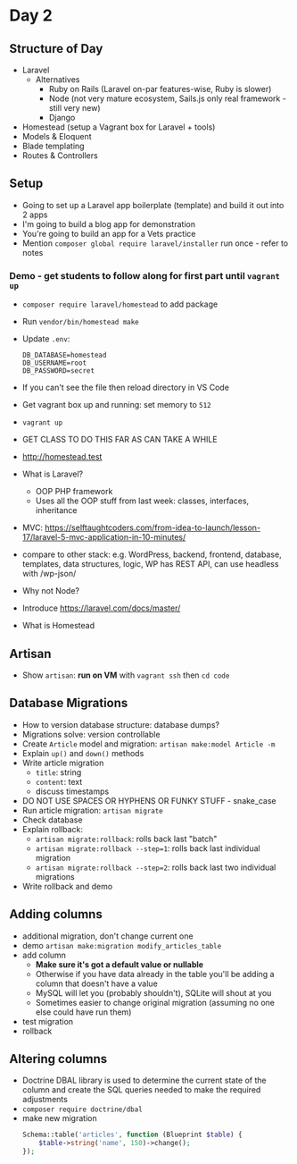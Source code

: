 # Day 2

## Structure of Day

- Laravel
  - Alternatives
    - Ruby on Rails (Laravel on-par features-wise, Ruby is slower)
    - Node (not very mature ecosystem, Sails.js only real framework - still very new)
    - Django
- Homestead (setup a Vagrant box for Laravel + tools)
- Models & Eloquent
- Blade templating
- Routes & Controllers

## Setup

- Going to set up a Laravel app boilerplate (template) and build it out into 2 apps
- I'm going to build a blog app for demonstration
- You're going to build an app for a Vets practice
- Mention `composer global require laravel/installer` run once - refer to notes

### Demo - get students to follow along for first part until `vagrant up`

- `composer require laravel/homestead` to add package
- Run `vendor/bin/homestead make`
- Update `.env`:

    ```
    DB_DATABASE=homestead
    DB_USERNAME=root
    DB_PASSWORD=secret
    ```

- If you can't see the file then reload directory in VS Code

- Get vagrant box up and running: set memory to `512`
- `vagrant up`
- GET CLASS TO DO THIS FAR AS CAN TAKE A WHILE
- http://homestead.test
- What is Laravel?
    - OOP PHP framework
    - Uses all the OOP stuff from last week: classes, interfaces, inheritance
- MVC: https://selftaughtcoders.com/from-idea-to-launch/lesson-17/laravel-5-mvc-application-in-10-minutes/
- compare to other stack: e.g. WordPress, backend, frontend, database, templates, data structures, logic, WP has REST API, can use headless with /wp-json/
- Why not Node?
- Introduce https://laravel.com/docs/master/
- What is Homestead


## Artisan
- Show `artisan`: **run on VM** with `vagrant ssh` then `cd code`

## Database Migrations
- How to version database structure: database dumps?
- Migrations solve: version controllable
- Create `Article` model and migration:
    `artisan make:model Article -m`
- Explain `up()` and `down()` methods
- Write article migration
    - `title`: string
    - `content`: text
    - discuss timestamps
- DO NOT USE SPACES OR HYPHENS OR FUNKY STUFF - snake_case
- Run article migration: `artisan migrate`
- Check database
- Explain rollback:
    - `artisan migrate:rollback`: rolls back last "batch"
    - `artisan migrate:rollback --step=1`: rolls back last individual migration
    - `artisan migrate:rollback --step=2`: rolls back last two individual migrations
- Write rollback and demo

## Adding columns
- additional migration, don't change current one
- demo `artisan make:migration modify_articles_table`
- add column
    - **Make sure it's got a default value or nullable**
    - Otherwise if you have data already in the table you'll be adding a column that doesn't have a value
    - MySQL will let you (probably shouldn't), SQLite will shout at you
    - Sometimes easier to change original migration (assuming no one else could have run them)
- test migration
- rollback

## Altering columns

- Doctrine DBAL library is used to determine the current state of the column and create the SQL queries needed to make the required adjustments
- `composer require doctrine/dbal`
- make new migration
    ```php
    Schema::table('articles', function (Blueprint $table) {
        $table->string('name', 150)->change();
    });
    ```
